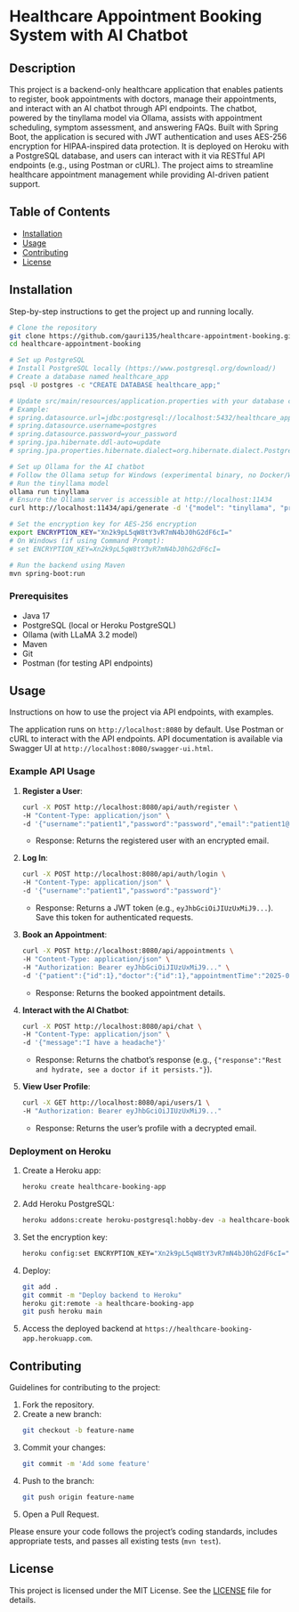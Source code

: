 # Healthcare Appointment Booking System with AI Chatbot

## Description
This project is a backend-only healthcare application that enables patients to register, book appointments with doctors, manage their appointments, and interact with an AI chatbot through API endpoints. The chatbot, powered by the tinyllama model via Ollama, assists with appointment scheduling, symptom assessment, and answering FAQs. Built with Spring Boot, the application is secured with JWT authentication and uses AES-256 encryption for HIPAA-inspired data protection. It is deployed on Heroku with a PostgreSQL database, and users can interact with it via RESTful API endpoints (e.g., using Postman or cURL). The project aims to streamline healthcare appointment management while providing AI-driven patient support.

## Table of Contents
- [Installation](#installation)
- [Usage](#usage)
- [Contributing](#contributing)
- [License](#license)

## Installation
Step-by-step instructions to get the project up and running locally.

```bash
# Clone the repository
git clone https://github.com/gauri135/healthcare-appointment-booking.git
cd healthcare-appointment-booking

# Set up PostgreSQL
# Install PostgreSQL locally (https://www.postgresql.org/download/)
# Create a database named healthcare_app
psql -U postgres -c "CREATE DATABASE healthcare_app;"

# Update src/main/resources/application.properties with your database credentials
# Example:
# spring.datasource.url=jdbc:postgresql://localhost:5432/healthcare_app
# spring.datasource.username=postgres
# spring.datasource.password=your_password
# spring.jpa.hibernate.ddl-auto=update
# spring.jpa.properties.hibernate.dialect=org.hibernate.dialect.PostgreSQLDialect

# Set up Ollama for the AI chatbot
# Follow the Ollama setup for Windows (experimental binary, no Docker/WSL, as per setup on May 2, 2025)
# Run the tinyllama model
ollama run tinyllama
# Ensure the Ollama server is accessible at http://localhost:11434
curl http://localhost:11434/api/generate -d '{"model": "tinyllama", "prompt": "Hello"}'

# Set the encryption key for AES-256 encryption
export ENCRYPTION_KEY="Xn2k9pL5qW8tY3vR7mN4bJ0hG2dF6cI="
# On Windows (if using Command Prompt):
# set ENCRYPTION_KEY=Xn2k9pL5qW8tY3vR7mN4bJ0hG2dF6cI=

# Run the backend using Maven
mvn spring-boot:run
```

### Prerequisites
- Java 17
- PostgreSQL (local or Heroku PostgreSQL)
- Ollama (with LLaMA 3.2 model)
- Maven
- Git
- Postman (for testing API endpoints)

## Usage
Instructions on how to use the project via API endpoints, with examples.

The application runs on `http://localhost:8080` by default. Use Postman or cURL to interact with the API endpoints. API documentation is available via Swagger UI at `http://localhost:8080/swagger-ui.html`.

### Example API Usage
1. **Register a User**:
   ```bash
   curl -X POST http://localhost:8080/api/auth/register \
   -H "Content-Type: application/json" \
   -d '{"username":"patient1","password":"password","email":"patient1@example.com","role":"PATIENT"}'
   ```
   - Response: Returns the registered user with an encrypted email.

2. **Log In**:
   ```bash
   curl -X POST http://localhost:8080/api/auth/login \
   -H "Content-Type: application/json" \
   -d '{"username":"patient1","password":"password"}'
   ```
   - Response: Returns a JWT token (e.g., `eyJhbGciOiJIUzUxMiJ9...`). Save this token for authenticated requests.

3. **Book an Appointment**:
   ```bash
   curl -X POST http://localhost:8080/api/appointments \
   -H "Content-Type: application/json" \
   -H "Authorization: Bearer eyJhbGciOiJIUzUxMiJ9..." \
   -d '{"patient":{"id":1},"doctor":{"id":1},"appointmentTime":"2025-05-06T10:00:00","status":"SCHEDULED"}'
   ```
   - Response: Returns the booked appointment details.

4. **Interact with the AI Chatbot**:
   ```bash
   curl -X POST http://localhost:8080/api/chat \
   -H "Content-Type: application/json" \
   -d '{"message":"I have a headache"}'
   ```
   - Response: Returns the chatbot’s response (e.g., `{"response":"Rest and hydrate, see a doctor if it persists."}`).

5. **View User Profile**:
   ```bash
   curl -X GET http://localhost:8080/api/users/1 \
   -H "Authorization: Bearer eyJhbGciOiJIUzUxMiJ9..."
   ```
   - Response: Returns the user’s profile with a decrypted email.

### Deployment on Heroku
1. Create a Heroku app:
   ```bash
   heroku create healthcare-booking-app
   ```
2. Add Heroku PostgreSQL:
   ```bash
   heroku addons:create heroku-postgresql:hobby-dev -a healthcare-booking-app
   ```
3. Set the encryption key:
   ```bash
   heroku config:set ENCRYPTION_KEY="Xn2k9pL5qW8tY3vR7mN4bJ0hG2dF6cI=" -a healthcare-booking-app
   ```
4. Deploy:
   ```bash
   git add .
   git commit -m "Deploy backend to Heroku"
   heroku git:remote -a healthcare-booking-app
   git push heroku main
   ```
5. Access the deployed backend at `https://healthcare-booking-app.herokuapp.com`.

## Contributing
Guidelines for contributing to the project:

1. Fork the repository.
2. Create a new branch:
   ```bash
   git checkout -b feature-name
   ```
3. Commit your changes:
   ```bash
   git commit -m 'Add some feature'
   ```
4. Push to the branch:
   ```bash
   git push origin feature-name
   ```
5. Open a Pull Request.

Please ensure your code follows the project’s coding standards, includes appropriate tests, and passes all existing tests (`mvn test`).

## License
This project is licensed under the MIT License. See the [LICENSE](LICENSE) file for details.
